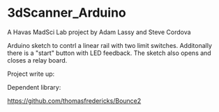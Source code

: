 # 3dScanner_Arduino

A Havas MadSci Lab project by Adam Lassy and Steve Cordova

Arduino sketch to contrl a linear rail with two limit switches. Additonally there is a "start" button with LED feedback. The sketch also opens and closes a relay board.

Project write up: 


Dependent library:

https://github.com/thomasfredericks/Bounce2


